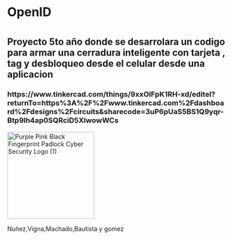 <H1> OpenID <H1>
<H2> Proyecto 5to año  donde se desarrolara un codigo para armar una cerradura inteligente con tarjeta , tag y desbloqueo desde el celular desde una aplicacion </H2>
<H3>https://www.tinkercad.com/things/9xxOIFpK1RH-xd/editel?returnTo=https%3A%2F%2Fwww.tinkercad.com%2Fdashboard%2Fdesigns%2Fcircuits&sharecode=3uP6pUaS5BS1Q9yqr-Btp9lh4ap0SQRciD5XlwowWCs</H3>
<img width="200" height="200" alt="Purple Pink Black Fingerprint Padlock Cyber Security Logo (1)" src="https://github.com/user-attachments/assets/04739158-2bc8-4875-90eb-56c33e0d1a63" />
<br>

Nuñez,Vigna,Machado,Bautista y gomez
